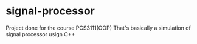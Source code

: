 # signal-processor
Project done for the course PCS3111(OOP)
That's basically a simulation of signal processor usign C++